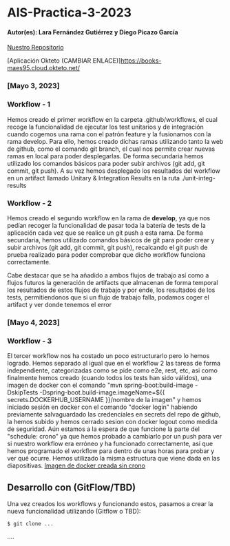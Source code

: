 # AIS-Practica-3-2023
#### Autor(es): Lara Fernández Gutiérrez y Diego Picazo García 

[Nuestro Repositorio](https://github.com/Laara2705/ais-l.fernandezgu.2020-d.picazo.2020-2023)

[Aplicación Okteto (CAMBIAR ENLACE)]https://books-maes95.cloud.okteto.net/

### [Mayo 3, 2023]
### Workflow - 1 
Hemos creado el primer workflow en la carpeta .github/workflows, el cual recoge la funcionalidad de ejecutar los test unitarios y de integración cuando cogemos una rama con el patrón feature y la fusionamos con la rama develop. Para ello, hemos creado dichas ramas utilizando tanto la web de github, como el comando git branch, el cual nos permite crear nuevas ramas en local para poder desplegarlas. De forma secundaria hemos utilizado los comandos básicos para poder subir archivos (git add, git commit, git push). A su vez hemos desplegado los resultados del workflow en un artifact llamado Unitary & Integration Results en la ruta ./unit-integ-results

### Workflow - 2
Hemos creado el segundo workflow en la rama de **develop**, ya que nos pedían recoger la funcionalidad de pasar toda la batería de tests de la aplicación cada vez que se realice un git push a esta rama. De forma secundaria, hemos utilizado comandos básicos de git para poder crear y subir archivos (git add, git commit, git push), recalcando el git push de prueba realizado para poder comprobar que dicho workflow funciona correctamente.

Cabe destacar que se ha añadido a ambos flujos de trabajo así como a flujos futuros la generación de artifacts que almacenan de forma temporal los resultados de estos flujos de trabajo y por ende, los resultados de los tests, permitiendonos que si un flujo de trabajo falla, podamos coger el artifact y ver donde tenemos el error

### [Mayo 4, 2023]
### Workflow - 3
El tercer workflow nos ha costado un poco estructurarlo pero lo hemos logrado. Hemos separado al igual que en el workflow 2 las tareas de forma independiente, categorizadas como se pide como e2e, rest, etc, asi como finalmente hemos creado (cuando todos los tests han sido válidos), una imagen de docker con el comando "mvn spring-boot:build-image -DskipTests -Dspring-boot.build-image.imageName=${{ secrets.DOCKERHUB_USERNAME }}/nombre de la imagen" y hemos iniciado sesión en docker con el comando "docker login" habiendo previamente salvaguardado las credenciales en secrets del repo de github, la hemos subido y hemos cerrado sesion con docker logout como medida de seguridad. Aún estamos a la espera de que funcione la parte del "schedule: crono" ya que hemos probado a cambiarlo por un push para ver si nuestro workflow era erróneo y ha funcionado correctamente, así que hemos programado el workflow para dentro de unas horas para probar y ver qué ocurre. Hemos utilizado la misma estructura que viene dada en las diapositivas.
[Imagen de docker creada sin crono](https://hub.docker.com/r/gu4re/books-reviewer)

## Desarrollo con (GitFlow/TBD)

Una vez creados los workflows y funcionando estos, pasamos a crear la nueva funcionalidad utilizando (Gitflow o TBD):

```
$ git clone ...
```

....
